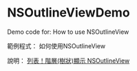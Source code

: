 NSOutlineViewDemo
==================
Demo code for:
How to use NSOutlineView 

範例程式：
如何使用NSOutlineView

說明：
[列表！階層(樹狀)顯示 NSOutlineView](http://cms.35g.tw/coding/list-nsoutlineview-demo/)